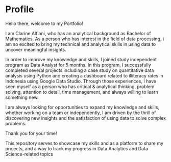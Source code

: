 # Profile

Hello there, welcome to my Portfolio!

I am Clarine Alfiani, who has an analytical background as Bachelor of Mathematics. As a person who has interest in the field of data processing, i am so excited to bring my technical and analytical skills in using data to uncover meaningful insights.

In order to improve my knowledge and skills, I joined study independent program as Data Analyst for 5 months. In this program, I successfully completed several projects including a case study on quantitative data analysis using Python and creating a dashboard related to illiteracy rates in Indonesia using Google Data Studio. Through those experiences, I have seen myself as a person who has critical & analytical thinking, problem solving, attention to detail, time management, and always willing to learn something new.

I am always looking for opportunities to expand my knowledge and skills, whether working on a team or independently, I am driven by the thrill of discovering new insights and the satisfaction of using data to solve complex problems.

Thank you for your time!

This repository serves to showcase my skills and as a platform to share my projects, and a way to track my progress in Data Analytics and Data Science-related topics

